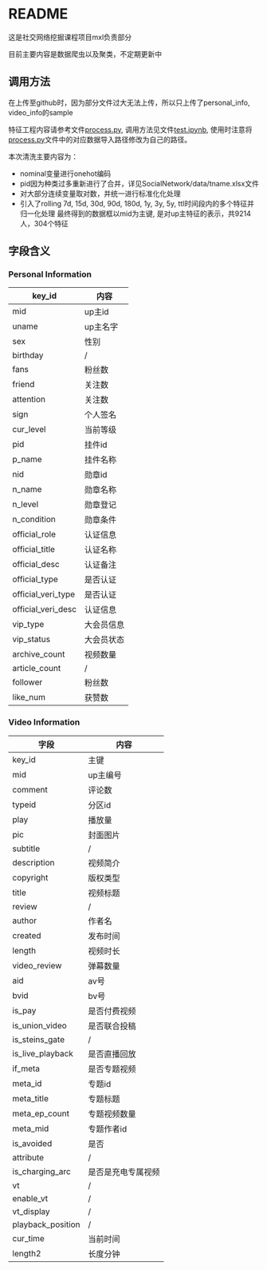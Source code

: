 # README
这是社交网络挖掘课程项目mxl负责部分

目前主要内容是数据爬虫以及聚类，不定期更新中

## 调用方法
在上传至github时，因为部分文件过大无法上传，所以只上传了personal_info, video_info的sample

特征工程内容请参考文件[process.py](./DAEGC/process.py), 调用方法见文件[test.ipynb](./DAEGC/test.ipynb), 使用时注意将[process.py](./DAEGC/process.py)文件中的对应数据导入路径修改为自己的路径。

本次清洗主要内容为：
* nominal变量进行onehot编码
* pid因为种类过多重新进行了合并，详见SocialNetwork/data/tname.xlsx文件
* 对大部分连续变量取对数，并统一进行标准化化处理
* 引入了rolling 7d, 15d, 30d, 90d, 180d, 1y, 3y, 5y, ttl时间段内的多个特征并归一化处理
最终得到的数据框以mid为主键, 是对up主特征的表示，共9214人，304个特征

## 字段含义

### Personal Information

| key_id             | 内容       |
| ------------------ | ---------- |
| mid                | up主id     |
| uname              | up主名字   |
| sex                | 性别       |
| birthday           | /          |
| fans               | 粉丝数     |
| friend             | 关注数     |
| attention          | 关注数     |
| sign               | 个人签名   |
| cur_level          | 当前等级   |
| pid                | 挂件id     |
| p_name             | 挂件名称   |
| nid                | 勋章id     |
| n_name             | 勋章名称   |
| n_level            | 勋章登记   |
| n_condition        | 勋章条件   |
| official_role      | 认证信息   |
| official_title     | 认证名称   |
| official_desc      | 认证备注   |
| official_type      | 是否认证   |
| official_veri_type | 是否认证   |
| official_veri_desc | 认证信息   |
| vip_type           | 大会员信息 |
| vip_status         | 大会员状态 |
| archive_count      | 视频数量   |
| article_count      | /          |
| follower           | 粉丝数     |
| like_num           | 获赞数     |



### Video Information

| 字段              | 内容               |
| ----------------- | ------------------ |
| key_id            | 主键               |
| mid               | up主编号           |
| comment           | 评论数             |
| typeid            | 分区id             |
| play              | 播放量             |
| pic               | 封面图片           |
| subtitle          | /                  |
| description       | 视频简介           |
| copyright         | 版权类型           |
| title             | 视频标题           |
| review            | /                  |
| author            | 作者名             |
| created           | 发布时间           |
| length            | 视频时长           |
| video_review      | 弹幕数量           |
| aid               | av号               |
| bvid              | bv号               |
| is_pay            | 是否付费视频       |
| is_union_video    | 是否联合投稿       |
| is_steins_gate    | /                  |
| is_live_playback  | 是否直播回放       |
| if_meta           | 是否专题视频       |
| meta_id           | 专题id             |
| meta_title        | 专题标题           |
| meta_ep_count     | 专题视频数量       |
| meta_mid          | 专题作者id         |
| is_avoided        | 是否               |
| attribute         | /                  |
| is_charging_arc   | 是否是充电专属视频 |
| vt                | /                  |
| enable_vt         | /                  |
| vt_display        | /                  |
| playback_position | /                  |
| cur_time          | 当前时间           |
| length2           | 长度分钟           |